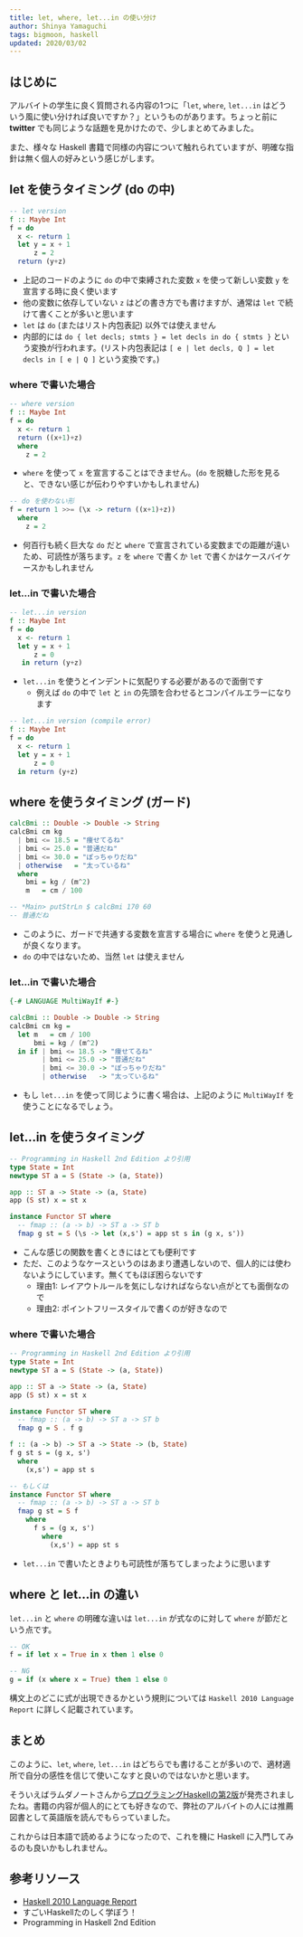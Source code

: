 ```yaml
---
title: let, where, let...in の使い分け
author: Shinya Yamaguchi
tags: bigmoon, haskell
updated: 2020/03/02
---
```


## はじめに

アルバイトの学生に良く質問される内容の1つに「`let`, `where`, `let...in` はどういう風に使い分ければ良いですか？」というものがあります。ちょっと前に **twitter** でも同じような話題を見かけたので、少しまとめてみました。

また、様々な Haskell 書籍で同様の内容について触れられていますが、明確な指針は無く個人の好みという感じがします。

<!--more-->

## let を使うタイミング (do の中)

```haskell
-- let version
f :: Maybe Int
f = do
  x <- return 1
  let y = x + 1
      z = 2
  return (y+z)
```

- 上記のコードのように `do` の中で束縛された変数 `x` を使って新しい変数 `y` を宣言する時に良く使います
- 他の変数に依存していない `z` はどの書き方でも書けますが、通常は `let` で続けて書くことが多いと思います
- `let` は `do` (またはリスト内包表記) 以外では使えません
- 内部的には `do { let decls; stmts } = let decls in do { stmts }` という変換が行われます。(リスト内包表記は `[ e | let decls, Q ] = let decls in [ e | Q ]` という変換です。)

### where で書いた場合

```haskell
-- where version
f :: Maybe Int
f = do
  x <- return 1
  return ((x+1)+z)
  where
    z = 2
```

- `where` を使って `x` を宣言することはできません。(`do` を脱糖した形を見ると、できない感じが伝わりやすいかもしれません)

```haskell
-- do を使わない形
f = return 1 >>= (\x -> return ((x+1)+z))
  where
    z = 2
```

- 何百行も続く巨大な `do` だと `where` で宣言されている変数までの距離が遠いため、可読性が落ちます。`z` を `where` で書くか `let` で書くかはケースバイケースかもしれません

### let...in で書いた場合

```haskell
-- let...in version
f :: Maybe Int
f = do
  x <- return 1
  let y = x + 1
      z = 0
   in return (y+z)
```

- `let...in` を使うとインデントに気配りする必要があるので面倒です
  - 例えば `do` の中で `let` と `in` の先頭を合わせるとコンパイルエラーになります

```haskell
-- let...in version (compile error)
f :: Maybe Int
f = do
  x <- return 1
  let y = x + 1
      z = 0
  in return (y+z)
```

## where を使うタイミング (ガード)

```haskell
calcBmi :: Double -> Double -> String
calcBmi cm kg
  | bmi <= 18.5 = "痩せてるね"
  | bmi <= 25.0 = "普通だね"
  | bmi <= 30.0 = "ぽっちゃりだね"
  | otherwise   = "太っているね"
  where
    bmi = kg / (m^2)
    m   = cm / 100

-- *Main> putStrLn $ calcBmi 170 60
-- 普通だね
```

- このように、ガードで共通する変数を宣言する場合に `where` を使うと見通しが良くなります。
- `do` の中ではないため、当然 `let` は使えません

### let...in で書いた場合

```haskell
{-# LANGUAGE MultiWayIf #-}

calcBmi :: Double -> Double -> String
calcBmi cm kg =
  let m   = cm / 100
      bmi = kg / (m^2)
  in if | bmi <= 18.5 -> "痩せてるね"
        | bmi <= 25.0 -> "普通だね"
        | bmi <= 30.0 -> "ぽっちゃりだね"
        | otherwise   -> "太っているね"
```

- もし `let...in` を使って同じように書く場合は、上記のように `MultiWayIf` を使うことになるでしょう。

## let...in を使うタイミング

```haskell
-- Programming in Haskell 2nd Edition より引用
type State = Int
newtype ST a = S (State -> (a, State))

app :: ST a -> State -> (a, State)
app (S st) x = st x

instance Functor ST where
  -- fmap :: (a -> b) -> ST a -> ST b
  fmap g st = S (\s -> let (x,s') = app st s in (g x, s'))
```

- こんな感じの関数を書くときにはとても便利です
- ただ、このようなケースというのはあまり遭遇しないので、個人的には使わないようにしています。無くてもほぼ困らないです
  - 理由1: レイアウトルールを気にしなければならない点がとても面倒なので
  - 理由2: ポイントフリースタイルで書くのが好きなので

### where で書いた場合

```haskell
-- Programming in Haskell 2nd Edition より引用
type State = Int
newtype ST a = S (State -> (a, State))

app :: ST a -> State -> (a, State)
app (S st) x = st x

instance Functor ST where
  -- fmap :: (a -> b) -> ST a -> ST b
  fmap g = S . f g

f :: (a -> b) -> ST a -> State -> (b, State)
f g st s = (g x, s')
  where
    (x,s') = app st s

-- もしくは
instance Functor ST where
  -- fmap :: (a -> b) -> ST a -> ST b
  fmap g st = S f
    where
      f s = (g x, s')
        where
          (x,s') = app st s
```

- `let...in` で書いたときよりも可読性が落ちてしまったように思います

## where と let...in の違い

`let...in` と `where` の明確な違いは `let...in` が式なのに対して `where` が節だという点です。

```haskell
-- OK
f = if let x = True in x then 1 else 0

-- NG
g = if (x where x = True) then 1 else 0
```

構文上のどこに式が出現できるかという規則については `Haskell 2010 Language Report` に詳しく記載されています。

## まとめ

このように、`let`, `where`, `let...in` はどちらでも書けることが多いので、適材適所で自分の感性を信じて使いこなすと良いのではないかと思います。

そういえばラムダノートさんから[プログラミングHaskellの第2版](https://www.lambdanote.com/collections/haskell)が発売されましたね。書籍の内容が個人的にとても好きなので、弊社のアルバイトの人には推薦図書として英語版を読んでもらっていました。

これからは日本語で読めるようになったので、これを機に Haskell に入門してみるのも良いかもしれません。

## 参考リソース

- [Haskell 2010 Language Report](https://www.haskell.org/onlinereport/haskell2010/)
- すごいHaskellたのしく学ぼう！
- Programming in Haskell 2nd Edition
